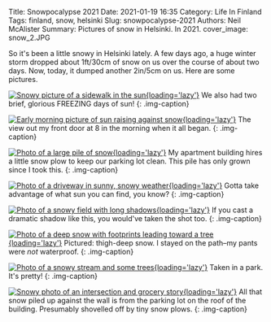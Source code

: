 Title: Snowpocalypse 2021
Date: 2021-01-19 16:35
Category: Life In Finland
Tags: finland, snow, helsinki
Slug: snowpocalypse-2021
Authors: Neil McAlister
Summary: Pictures of snow in Helsinki. In 2021.
cover_image: snow_2.JPG

So it's been a little snowy in Helsinki lately. A few days ago, a huge winter storm dropped about 1ft/30cm of snow on us over the course of about two days. Now, today, it dumped another 2in/5cm on us. Here are some pictures.

[![Snowy picture of a sidewalk in the sun]({photo}snow_2.jpg){loading='lazy'}]({static}images/snow_2.jpg "Lookin' good.")
We also had two brief, glorious FREEZING days of sun!
{: .img-caption}

[![Early morning picture of sun raising against snow]({photo}snow_3.jpg){loading='lazy'}]({static}images/snow_3.jpg "Good morning!")
The view out my front door at 8 in the morning when it all began.
{: .img-caption}

[![Photo of a large pile of snow]({photo}snow_7.jpg){loading='lazy'}]({static}images/snow_7.jpg "It looks kinda delicious.")
My apartment building hires a little snow plow to keep our parking lot clean. This pile has only grown since I took this.
{: .img-caption}

[![Photo of a driveway in sunny, snowy weather]({photo}snow_8.jpg){loading='lazy'}]({static}images/snow_8.jpg "More sun!")
Gotta take advantage of what sun you can find, you know?
{: .img-caption}

[![Photo of a snowy field with long shadows]({photo}snow_9.jpg){loading='lazy'}]({static}images/snow_9.jpg "woOooOooooOOOo")
If you cast a dramatic shadow like this, you would've taken the shot too.
{: .img-caption}

[![Photo of a deep snow with footprints leading toward a tree]({photo}snow_12.jpg){loading='lazy'}]({static}images/snow_12.jpg "This could totally be a book cover.")
Pictured: thigh-deep snow. I stayed on the path–my pants were _not_ waterproof.
{: .img-caption}

[![Photo of a snowy stream and some trees]({photo}snow_13.jpg){loading='lazy'}]({static}images/snow_13.jpg "I think this might be the only picture that came out not blurry.")
Taken in a park. It's pretty!
{: .img-caption}

[![Snowy photo of an intersection and grocery story]({photo}snow_14.jpg){loading='lazy'}]({static}images/snow_14.jpg "Imagine the sound the snow made when it was shovelled off the roof. FLOOMPF")
All that snow piled up against the wall is from the parking lot on the roof of the building. Presumably shovelled off by tiny snow plows.
{: .img-caption}